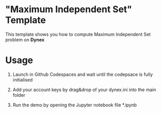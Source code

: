 # "Maximum Independent Set" Template
This template shows you how to compute Maximum Independent Set problem on <strong>Dynex</strong>

# Usage

1. Launch in Github Codespaces and wait until the codepsace is fully initialised

2. Add your account keys by drag&drop of your dynex.ini into the main folder

3. Run the demo by opening the Jupyter notebook file *.ipynb
